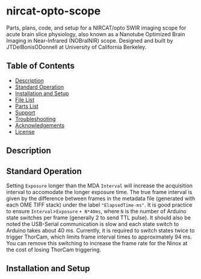 # nircat-opto-scope
Parts, plans, code, and setup for a NIRCAT/opto SWIR imaging scope for acute brain slice physiology, also known as a Nanotube Optimized Brain Imaging in Near-Infrared (NOBraINIR) scope. Designed and built by JTDelBonisODonnell at University of California Berkeley.

## Table of Contents
* [Description](#description)
* [Standard Operation](#sop)
* [Installation and Setup](#installation)
* [File List](#filelist)
* [Parts List](#partslist)
* [Support](#support)
* [Troubleshooting](#troubleshooting)
* [Acknowledgements](#acknowledgements)
* [License](#license)

<a name="description"></a> 
## Description

<a name="sop"></a> 
## Standard Operation
Setting `Exposure` longer than the MDA `Interval` will increase the acquisition interval to accomodate the longer exposure time. The true frame interval is given by the difference between frames in the metadata file (generated with each OME TIFF stack) under the label `"ElapsedTime-ms"`. It is good practice to ensure `Interval`>`Exposure` `+ N*40ms`, where `N` is the number of Arduino state switches per frame (generally 2 to send TTL pulse). It should also be noted the USB-Serial communication is slow and each state switch to Arduino takes about 40 ms. Currently, it is required to switch states twice to trigger ThorCam, which limits frame interval times to approximately 94 ms. You can remove this switching to increase the frame rate for the Ninox at the cost of losing ThorCam triggering.
<a name="installation"></a> 
## Installation and Setup
